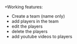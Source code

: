 +Working features: 
 +  Create a team (name only)
 +  add players in the team
 +  edit the players
 +  delete the players
 +  add youtube videos to players